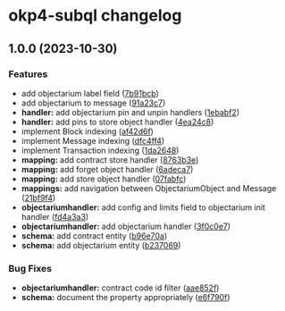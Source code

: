 # okp4-subql changelog

## 1.0.0 (2023-10-30)

### Features

- add objectarium label field ([7b91bcb](https://github.com/okp4/subql-okp4/commit/7b91bcb14d7f6608dc3d8c5dd0c99b2cf2c1cb9c))
- add objectarium to message ([91a23c7](https://github.com/okp4/subql-okp4/commit/91a23c7013cb445aede18ecd49c1eada7eb14088))
- **handler:** add objectarium pin and unpin handlers ([1ebabf2](https://github.com/okp4/subql-okp4/commit/1ebabf2e0c01e278e7e32cb1b8c945d7faa7fd9e))
- **handler:** add pins to store object handler ([4ea24c8](https://github.com/okp4/subql-okp4/commit/4ea24c8ed4ee97c410f994ccfe5bd66b1a20b130))
- implement Block indexing ([af42d6f](https://github.com/okp4/subql-okp4/commit/af42d6f7a1817565f9a842e38bfb5daf834a2bd1))
- implement Message indexing ([dfc4ff4](https://github.com/okp4/subql-okp4/commit/dfc4ff44e61b68bef333f4bfaa9611efdce16473))
- implement Transaction indexing ([1da2648](https://github.com/okp4/subql-okp4/commit/1da26484163bde7b3756c432f148f116593669f5))
- **mapping:** add contract store handler ([8763b3e](https://github.com/okp4/subql-okp4/commit/8763b3e48e3e305e6ecabab0b22191cc4a5bdaa7))
- **mapping:** add forget object handler ([6adeca7](https://github.com/okp4/subql-okp4/commit/6adeca7278f6b8b0f1b10baf7af15d32228b6d5d))
- **mapping:** add store object handler ([07fabfc](https://github.com/okp4/subql-okp4/commit/07fabfc01ea0b80d2cbe3d6f9913268f185d4c52))
- **mappings:** add navigation between ObjectariumObject and Message ([21bf9f4](https://github.com/okp4/subql-okp4/commit/21bf9f4a8f9fc1907a6e4392f41291e6c4cd23ab))
- **objectariumhandler:** add config and limits field to objectarium init handler ([fd4a3a3](https://github.com/okp4/subql-okp4/commit/fd4a3a38f515c04e5689cd20f7b6c2fbc0b4e1dd))
- **objectariumhandler:** add objectarium handler ([3f0c0e7](https://github.com/okp4/subql-okp4/commit/3f0c0e720e9c30d9df080386d88a0857aa72ee92))
- **schema:** add contract entity ([b96e70a](https://github.com/okp4/subql-okp4/commit/b96e70ae40e1110a72f21e2fa0002a4be398d8db))
- **schema:** add objectarium entity ([b237069](https://github.com/okp4/subql-okp4/commit/b2370699c4a90a2247d192c48a3dde00b3505e2f))

### Bug Fixes

- **objectariumhandler:** contract code id filter ([aae852f](https://github.com/okp4/subql-okp4/commit/aae852f98978d79fff1b90aa004c49f683e5ea07))
- **schema:** document the property appropriately ([e6f790f](https://github.com/okp4/subql-okp4/commit/e6f790f5e99587c7a9c7e3b570155f64daf924d0))

